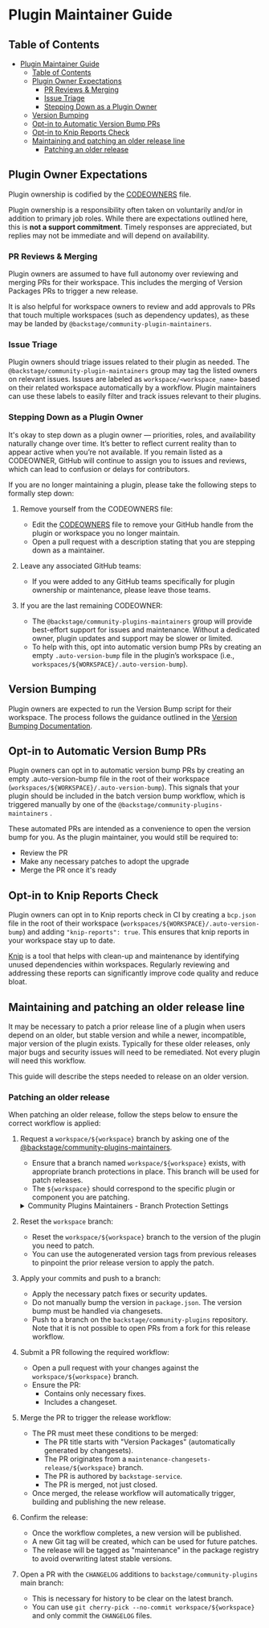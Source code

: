 # Plugin Maintainer Guide

## Table of Contents

- [Plugin Maintainer Guide](#plugin-maintainer-guide)
  - [Table of Contents](#table-of-contents)
  - [Plugin Owner Expectations](#plugin-owner-expectations)
    - [PR Reviews \& Merging](#pr-reviews--merging)
    - [Issue Triage](#issue-triage)
    - [Stepping Down as a Plugin Owner](#stepping-down-as-a-plugin-owner)
  - [Version Bumping](#version-bumping)
  - [Opt-in to Automatic Version Bump PRs](#opt-in-to-automatic-version-bump-prs)
  - [Opt-in to Knip Reports Check](#opt-in-to-knip-reports-check)
  - [Maintaining and patching an older release line](#maintaining-and-patching-an-older-release-line)
    - [Patching an older release](#patching-an-older-release)

## Plugin Owner Expectations

Plugin ownership is codified by the [CODEOWNERS](https://github.com/backstage/community-plugins/blob/main/.github/CODEOWNERS) file.

Plugin ownership is a responsibility often taken on voluntarily and/or in addition to primary job roles. While there are expectations outlined here, this is **not a support commitment**. Timely responses are appreciated, but replies may not be immediate and will depend on availability.

### PR Reviews & Merging

Plugin owners are assumed to have full autonomy over reviewing and merging PRs for their workspace. This includes the merging of Version Packages PRs to trigger a new release.

It is also helpful for workspace owners to review and add approvals to PRs that touch multiple workspaces (such as dependency updates), as these may be landed by `@backstage/community-plugin-maintainers`.

### Issue Triage

Plugin owners should triage issues related to their plugin as needed. The `@backstage/community-plugin-maintainers` group may tag the listed owners on relevant issues. Issues are labeled as `workspace/<workspace_name>` based on their related workspace automatically by a workflow. Plugin maintainers can use these labels to easily filter and track issues relevant to their plugins.

### Stepping Down as a Plugin Owner

It's okay to step down as a plugin owner — priorities, roles, and availability naturally change over time. It’s better to reflect current reality than to appear active when you’re not available. If you remain listed as a CODEOWNER, GitHub will continue to assign you to issues and reviews, which can lead to confusion or delays for contributors.

If you are no longer maintaining a plugin, please take the following steps to formally step down:

1. Remove yourself from the CODEOWNERS file:

   - Edit the [CODEOWNERS](https://github.com/backstage/community-plugins/blob/main/.github/CODEOWNERS) file to remove your GitHub handle from the plugin or workspace you no longer maintain.
   - Open a pull request with a description stating that you are stepping down as a maintainer.

2. Leave any associated GitHub teams:

   - If you were added to any GitHub teams specifically for plugin ownership or maintenance, please leave those teams.

3. If you are the last remaining CODEOWNER:
   - The `@backstage/community-plugins-maintainers` group will provide best-effort support for issues and maintenance. Without a dedicated owner, plugin updates and support may be slower or limited.
   - To help with this, opt into automatic version bump PRs by creating an empty `.auto-version-bump` file in the plugin’s workspace (i.e., `workspaces/${WORKSPACE}/.auto-version-bump`).

## Version Bumping

Plugin owners are expected to run the Version Bump script for their workspace. The process follows the guidance outlined in the [Version Bumping Documentation](https://github.com/backstage/community-plugins/blob/main/docs/version-bump.md).

## Opt-in to Automatic Version Bump PRs

Plugin owners can opt in to automatic version bump PRs by creating an empty .auto-version-bump file in the root of their workspace (`workspaces/${WORKSPACE}/.auto-version-bump`). This signals that your plugin should be included in the batch version bump workflow, which is triggered manually by one of the `@backstage/community-plugins-maintainers` .

These automated PRs are intended as a convenience to open the version bump for you. As the plugin maintainer, you would still be required to:

- Review the PR
- Make any necessary patches to adopt the upgrade
- Merge the PR once it's ready

## Opt-in to Knip Reports Check

Plugin owners can opt in to Knip reports check in CI by creating a `bcp.json` file in the root of their workspace (`workspaces/${WORKSPACE}/.auto-version-bump`) and adding `"knip-reports": true`. This ensures that knip reports in your workspace stay up to date.

[Knip](https://knip.dev/) is a tool that helps with clean-up and maintenance by identifying unused dependencies within workspaces. Regularly reviewing and addressing these reports can significantly improve code quality and reduce bloat.

## Maintaining and patching an older release line

It may be necessary to patch a prior release line of a plugin when users depend on an older, but stable version and while a newer, incompatible, major version of the plugin exists. Typically for these older releases, only major bugs and security issues will need to be remediated. Not every plugin will need this workflow.

This guide will describe the steps needed to release on an older version.

### Patching an older release

When patching an older release, follow the steps below to ensure the correct workflow is applied:

1. Request a `workspace/${workspace}` branch by asking one of the [@backstage/community-plugins-maintainers](https://github.com/orgs/backstage/teams/community-plugins-maintainers).

   - Ensure that a branch named `workspace/${workspace}` exists, with appropriate branch protections in place. This branch will be used for patch releases.
   - The `${workspace}` should correspond to the specific plugin or component you are patching.

   <details>
   <summary>Community Plugins Maintainers - Branch Protection Settings</summary>

   In **GitHub > Repo > Settings > Branches**, add a rule for the requested `workspace/${workspace}` branch and apply these settings:

   - ☑ Require pull request before merging
     - ☑ Require approvals
     - ☑ Dismiss stale approvals when new commits are pushed
     - ☑ Require review from Code Owners
   - ☑ Require status checks to pass before merging
   - ☑ Restrict who can push: **CODEOWNERS for the workspace**
   - ☑ Restrict pushes that create matching branches
   - ☑ Allow force pushes
     - ☑ Specify who can force push: **CODEOWNERS for the workspace**

   </details>

2. Reset the `workspace` branch:

   - Reset the `workspace/${workspace}` branch to the version of the plugin you need to patch.
   - You can use the autogenerated version tags from previous releases to pinpoint the prior release version to apply the patch.

3. Apply your commits and push to a branch:

   - Apply the necessary patch fixes or security updates.
   - Do not manually bump the version in `package.json`. The version bump must be handled via changesets.
   - Push to a branch on the `backstage/community-plugins` repository. Note that it is not possible to open PRs from a fork for this release workflow.

4. Submit a PR following the required workflow:

   - Open a pull request with your changes against the `workspace/${workspace}` branch.
   - Ensure the PR:
     - Contains only necessary fixes.
     - Includes a changeset.

5. Merge the PR to trigger the release workflow:

   - The PR must meet these conditions to be merged:
     - The PR title starts with "Version Packages" (automatically generated by changesets).
     - The PR originates from a `maintenance-changesets-release/${workspace}` branch.
     - The PR is authored by `backstage-service`.
     - The PR is merged, not just closed.
   - Once merged, the release workflow will automatically trigger, building and publishing the new release.

6. Confirm the release:

   - Once the workflow completes, a new version will be published.
   - A new Git tag will be created, which can be used for future patches.
   - The release will be tagged as "maintenance" in the package registry to avoid overwriting latest stable versions.

7. Open a PR with the `CHANGELOG` additions to `backstage/community-plugins` main branch:
   - This is necessary for history to be clear on the latest branch.
   - You can use `git cherry-pick --no-commit workspace/${workspace}` and only commit the `CHANGELOG` files.
